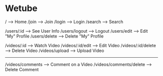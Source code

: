 # Wetube

/ --> Home
/join --> Join
/login --> Login
/search --> Search

/users/:id --> See User Info
/users/logout --> Logout
/users/edit --> Edit "My" Profile
/users/delete --> Delete "My" Profile

/videos/:id --> Watch Video
/videos/:id/edit --> Edit Video
/videos/:id/delete --> Delete Video
/videos/upload --> Upload Video

---

/videos/comments --> Comment on a Video
/videos/comments/delete --> Delete Comment
